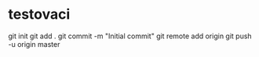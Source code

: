 # testovaci
git init
git add .
git commit -m "Initial commit"
git remote add origin <adresa-vaseho-github-repozitare>
git push -u origin master
